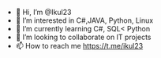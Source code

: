 - 👋 Hi, I’m @Ikul23
- 👀 I’m interested in C#,JAVA, Python, Linux
- 🌱 I’m currently learning C#, SQL< Python
- 💞️ I’m looking to collaborate on IT projects
- 📫 How to reach me https://t.me/ikul23

<!---
My name is Igor Kuleshov, and I am an entry-level developer with experience in Java, Python, CSS, HTML, and JavaScript programming languages. I have knowledge of PostgreSQL (pgAdmin4) and the FastAPI framework. I also possess a basic understanding of object-oriented programming (OOP) and the Model-View-Controller (MVC) architectural pattern.

Practical Experience
Created an endpoint for receiving messages using the FastAPI framework.
Developed a chat bot for Telegram.

Меня зовут Игорь Кулешов, я начинающий разработчик с опытом работы с языками программирования Java, Python, CSS, HTML и JavaScript. У меня есть знания по работе с PostgreSQL (pgAdmin4) и фреймворками FastAPI. Я также обладаю базовыми знаниями объектно-ориентированного программирования (ООП) и архитектурного шаблона Model-View-Controller (MVC).

Практический опыт
Создание эндпоинта для получения сообщений во фреймворке FastAPI.
Разработка чат-бота для Telegram.
--->
